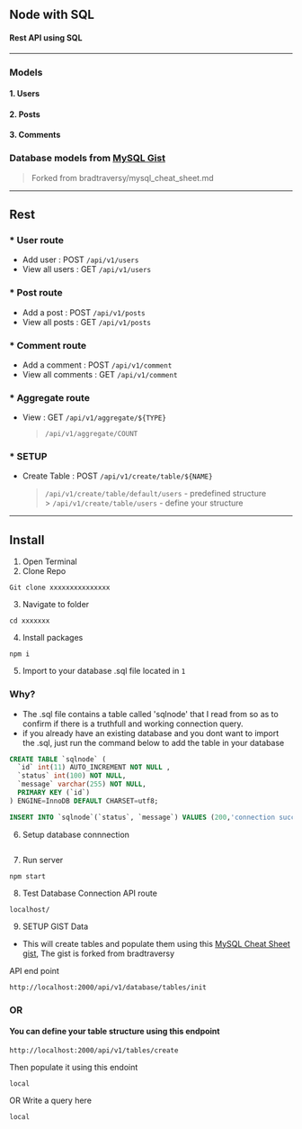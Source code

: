 ## Node with SQL

#### Rest API using SQL

---

### Models

#### 1. Users

#### 2. Posts

#### 3. Comments

### Database models from [MySQL Gist](https://gist.github.com/aknjoroge/3586b8d6692d900cf7d420a159600a31)

> Forked from bradtraversy/mysql_cheat_sheet.md

---

## Rest

### \* User route

- Add user : POST `/api/v1/users`
- View all users : GET `/api/v1/users`

### \* Post route

- Add a post : POST `/api/v1/posts`
- View all posts : GET `/api/v1/posts`

### \* Comment route

- Add a comment : POST `/api/v1/comment`
- View all comments : GET `/api/v1/comment`

### \* Aggregate route

- View : GET `/api/v1/aggregate/${TYPE}`
  > `/api/v1/aggregate/COUNT`

### \* SETUP

- Create Table : POST `/api/v1/create/table/${NAME}`
  > `/api/v1/create/table/default/users` - predefined structure <br/> > `/api/v1/create/table/users` - define your structure

---

## Install

1. Open Terminal
2. Clone Repo

```
Git clone xxxxxxxxxxxxxxx
```

3. Navigate to folder

```
cd xxxxxxx
```

4. Install packages

```
npm i
```

5. Import to your database .sql file located in `1`

### Why?

- The .sql file contains a table called 'sqlnode' that I read from so as to confirm if there is a truthfull and working connection query.
- if you already have an existing database and you dont want to import the .sql, just run the command below to add the table in your database

```SQL
CREATE TABLE `sqlnode` (
  `id` int(11) AUTO_INCREMENT NOT NULL ,
  `status` int(100) NOT NULL,
  `message` varchar(255) NOT NULL,
  PRIMARY KEY (`id`)
) ENGINE=InnoDB DEFAULT CHARSET=utf8;

INSERT INTO `sqlnode`(`status`, `message`) VALUES (200,'connection success');
```

6. Setup database connnection

```

```

7. Run server

```
npm start
```

8. Test Database Connection
   API route

```
localhost/
```

9. SETUP GIST Data

- This will create tables and populate them using this [MySQL Cheat Sheet gist](sss), The gist is forked from bradtraversy

API end point

```
http://localhost:2000/api/v1/database/tables/init
```

### OR

#### You can define your table structure using this endpoint

```
http://localhost:2000/api/v1/tables/create
```

Then populate it using this endoint

```
local
```

OR Write a query here

```
local
```
